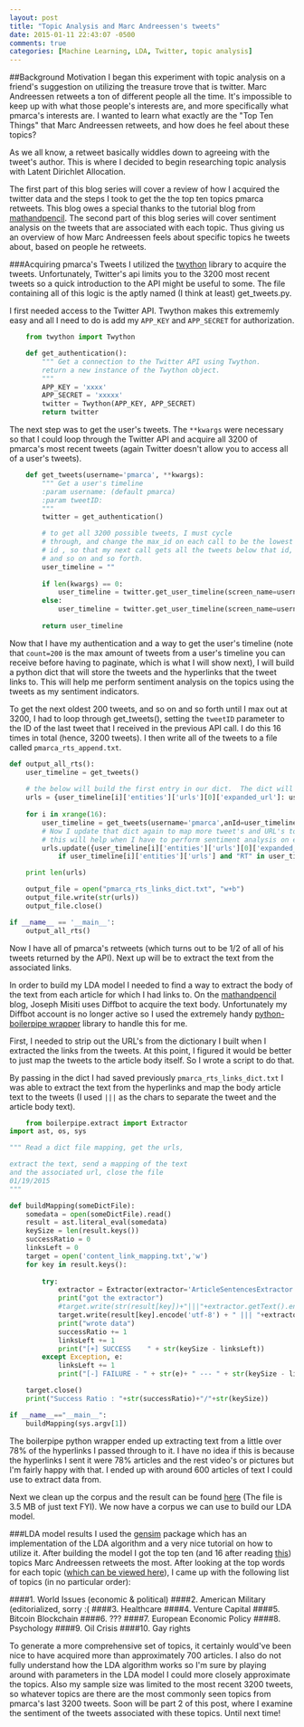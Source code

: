 ```yaml
---
layout: post
title: "Topic Analysis and Marc Andreessen's tweets"
date: 2015-01-11 22:43:07 -0500
comments: true
categories: [Machine Learning, LDA, Twitter, topic analysis]
---
```


##Background Motivation
I began this experiment with topic analysis on a friend's suggestion on utilizing the treasure trove that is twitter.
Marc Andreessen retweets a ton of different people all the time.  It's impossible to keep up with what those people's interests are,
and more specifically what pmarca's interests are.  I wanted to learn what exactly are the "Top Ten Things" that Marc Andreessen retweets, and how does he feel about these topics?
<!-- more -->

As we all know, a retweet basically widdles down to agreeing with the tweet's author.  This is where I decided to begin
researching topic analysis with Latent Dirichlet Allocation.

The first part of this blog series will cover a review of how I acquired the twitter data and the steps I took to get the the top
ten topics pmarca retweets. This blog owes a special thanks to the tutorial blog from [mathandpencil](http://blog.mathandpencil.com/using-latent-dirichlet-allocation-to-categorize-my-twitter-feed/).  The second part of this blog series will cover sentiment analysis on the tweets that are associated
with each topic.  Thus giving us an overview of how Marc Andreessen feels about specific topics he tweets about, based on people he 
retweets.

###Acquiring pmarca's Tweets
I utilized the [twython](https://pypi.python.org/pypi/twython/) library to acquire the tweets.  Unfortunately, Twitter's api limits you to the 3200 most recent tweets so a quick introduction to the API might be useful to some.  The file containing all of this logic is the aptly named (I think at least) get_tweets.py.

I first needed access to the Twitter API.  Twython makes this extrememly easy and all I need to do is add my `APP_KEY` and `APP_SECRET` for authorization.
``` Python
    from twython import Twython

    def get_authentication():
        """ Get a connection to the Twitter API using Twython.
        return a new instance of the Twython object.
        """
        APP_KEY = 'xxxx'
        APP_SECRET = 'xxxxx'
        twitter = Twython(APP_KEY, APP_SECRET)
        return twitter
```
The next step was to get the user's tweets.  The `**kwargs` were necessary so that I could loop through the Twitter API and acquire all 3200 of pmarca's most recent tweets (again Twitter doesn't allow you to access all of a user's tweets).
``` Python
    def get_tweets(username='pmarca', **kwargs):
        """ Get a user's timeline
        :param username: (default pmarca)
        :param tweetID: 
        """
        twitter = get_authentication()

        # to get all 3200 possible tweets, I must cycle
        # through, and change the max_id on each call to be the lowest
        # id , so that my next call gets all the tweets below that id,
        # and so on and so forth.
        user_timeline = ""
    
        if len(kwargs) == 0:
            user_timeline = twitter.get_user_timeline(screen_name=username, count=200)
        else:
            user_timeline = twitter.get_user_timeline(screen_name=username, count=200, max_id=kwargs['anId'])    
    
        return user_timeline
```

Now that I have my authentication and a way to get the user's timeline (note that `count=200` is the max amount of tweets from a user's timeline you can receive before having to paginate, which is what I will show next), I will build a python dict that will store the tweets and the hyperlinks that the tweet links to.  This will help me perform sentiment analysis on the topics using the tweets as my sentiment indicators.

To get the next oldest 200 tweets, and so on and so forth until I max out at 3200, I had to loop through get_tweets(), setting the `tweetID` parameter to the ID of the last tweet that I received in the previous API call.  I do this 16 times in total (hence, 3200 tweets).  I then write all of the tweets to a file called `pmarca_rts_append.txt`.

``` Python
def output_all_rts():
    user_timeline = get_tweets()
    
    # the below will build the first entry in our dict.  The dict will map tweet's and their corresponding URL's that were found in the tweets.
    urls = {user_timeline[i]['entities']['urls'][0]['expanded_url']: user_timeline[i]['text']  for i in xrange(len(user_timeline)) if user_timeline[i]['entities']['urls'] and "RT" in user_timeline[i]['text']}
    
    for i in xrange(16):
        user_timeline = get_tweets(username='pmarca',anId=user_timeline[len(user_timeline)-1]['id'])
        # Now I update that dict again to map more tweet's and URL's together
        # this will help when I have to perform sentiment analysis on each topic.
        urls.update({user_timeline[i]['entities']['urls'][0]['expanded_url']: user_timeline[i]['text'] for i in xrange(len(user_timeline))
            if user_timeline[i]['entities']['urls'] and "RT" in user_timeline[i]['text']})

    print len(urls)

    output_file = open("pmarca_rts_links_dict.txt", "w+b")
    output_file.write(str(urls))
    output_file.close()

if __name__ == '__main__':
    output_all_rts()

```

Now I have all of pmarca's retweets (which turns out to be 1/2 of all of his tweets returned by the API).
Next up will be to extract the text from the associated links.  

In order to build my LDA model I needed to find a way to extract the body of the text from each article for which I had links to.  On the [mathandpencil](http://blog.mathandpencil.com/using-latent-dirichlet-allocation-to-categorize-my-twitter-feed/) blog, Joseph Misiti uses Diffbot to acquire the text body.  Unfortunately my Diffbot account is no longer active so I used the extremely handy [python-boilerpipe wrapper](https://github.com/misja/python-boilerpipe) library to handle this for me.

First, I needed to strip out the URL's from the dictionary I built when I extracted the links from the tweets.  At this point, I figured it would be better to just
map the tweets to the article body itself.  So I wrote a script to do that.  

By passing in the dict I had saved previously `pmarca_rts_links_dict.txt` I was able to extract the text from the hyperlinks and map the body article text to the 
tweets (I used `|||` as the chars to separate the tweet and the article body text).

``` Python
    from boilerpipe.extract import Extractor
import ast, os, sys

""" Read a dict file mapping, get the urls, 

extract the text, send a mapping of the text 
and the associated url, close the file
01/19/2015
"""

def buildMapping(someDictFile):
    somedata = open(someDictFile).read()
    result = ast.literal_eval(somedata)
    keySize = len(result.keys())
    successRatio = 0
    linksLeft = 0
    target = open('content_link_mapping.txt','w')
    for key in result.keys():
    
        try:
            extractor = Extractor(extractor='ArticleSentencesExtractor',url=str(key))
            print("got the extractor")
            #target.write(str(result[key])+"|||"+extractor.getText().encode('utf-8')+'\n\n\n')
            target.write(result[key].encode('utf-8') + " ||| "+extractor.getText().replace("\n","").encode('utf-8')+"\n") #
            print("wrote data")
            successRatio += 1
            linksLeft += 1
            print("[+] SUCCESS    " + str(keySize - linksLeft))
        except Exception, e:
            linksLeft += 1
            print("[-] FAILURE - " + str(e)+ " --- " + str(keySize - linksLeft)) 

    target.close()
    print("Success Ratio : "+str(successRatio)+"/"+str(keySize))

if __name__=="__main__":
    buildMapping(sys.argv[1])
```
The boilerpipe python wrapper ended up extracting text from a little over 78% of the hyperlinks I passed through to it.  I have no idea if this is because
the hyperlinks I sent it were 78% articles and the rest video's or pictures but I'm fairly happy with that.  I ended up with around 600 articles of text I could use
to extract data from.


Next we clean up the corpus and the result can be found [here](https://raw.githubusercontent.com/dhurley14/pmarcaRTS/master/src/actual/newcorpus.txt) (The file is 
3.5 MB of just text FYI).
We now have a corpus we can use to build our LDA model.  

###LDA model results
I used the [gensim](http://radimrehurek.com/gensim/index.html) package which has an implementation of the LDA algorithm and a very nice tutorial on how to utilize it.  After building the model I got the top ten (and 16 after reading [this](http://a16z.com/2015/01/22/16-things/)) topics Marc Andreessen retweets the most.  After looking at the top words for each topic ([which can be viewed here](https://github.com/dhurley14/pmarcaRTS/blob/master/src/actual/tmp/10topics.txt)), I came up with the following list of topics (in no particular order):

####1. World Issues (economic & political)
####2. American Military (editorialized, sorry :(
####3. Healthcare
####4. Venture Capital
####5. Bitcoin Blockchain
####6. ??? 
####7. European Economic Policy
####8. Psychology
####9. Oil Crisis
####10. Gay rights

To generate a more comprehensive set of topics, it certainly would've been nice to have acquired more than approximately 700 articles.  I also do not fully understand how the LDA algorithm works so I'm sure by playing around with parameters in the LDA model I could more closely approximate the topics.  Also my sample size was limited to the most recent 3200 tweets, so whatever topics are there are the most commonly seen topics from pmarca's last 3200 tweets. Soon will be part 2 of this post, where I examine the sentiment of the tweets associated with these topics.  Until next time!
